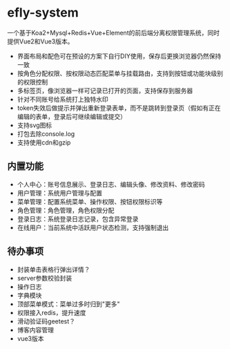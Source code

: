 # efly-system

一个基于Koa2+Mysql+Redis+Vue+Element的前后端分离权限管理系统，同时提供Vue2和Vue3版本。

* 界面布局和配色可在预设的方案下自行DIY使用，保存后更换浏览器仍然保持一致
* 按角色分配权限、按权限动态匹配菜单与挂载路由，支持到按钮或功能块级别的权限控制
* 多标签页，像浏览器一样可记录已打开的页面，支持保存到服务器
* 针对不同账号给系统打上独特水印
* token失效后做提示并弹出重新登录表单，而不是跳转到登录页（假如有正在编辑的表单，登录后可继续编辑或提交）
* 支持svg图标
* 打包去除console.log
* 支持使用cdn和gzip

## 内置功能

* 个人中心：账号信息展示、登录日志、编辑头像、修改资料、修改密码
* 用户管理：系统用户管理与配置
* 菜单管理：配置系统菜单、操作权限、按钮权限标识等
* 角色管理：角色管理，角色权限分配
* 登录日志：系统登录日志记录，包含异常登录
* 在线用户：当前系统中活跃用户状态检测，支持强制退出

## 待办事项

* 封装单击表格行弹出详情？
* server参数校验封装
* 操作日志
* 字典模块
* 顶部菜单模式：菜单过多时归到"更多"
* 权限接入redis，提升速度
* 滑动验证码geetest？
* 博客内容管理
* vue3版本
